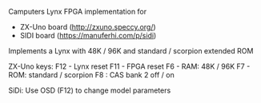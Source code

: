 Camputers Lynx FPGA implementation for
- ZX-Uno board (http://zxuno.speccy.org/)
- SIDI board (https://manuferhi.com/p/sidi)

Implements a Lynx with 48K / 96K and standard / scorpion extended ROM

ZX-Uno keys:
  F12 - Lynx reset
  F11 - FPGA reset
  F6  - RAM: 48K / 96K
  F7  - ROM: standard / scorpion
  F8  : CAS bank 2 off / on

SiDi:
  Use OSD (F12) to change model parameters
